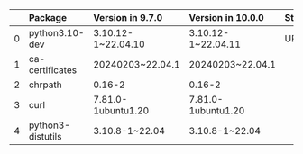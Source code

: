 <!-- markdown-link-check-disable -->

|    | Package           | Version in 9.7.0   | Version in 10.0.0   | Status   |
|---:|:------------------|:-------------------|:--------------------|:---------|
|  0 | python3.10-dev    | 3.10.12-1~22.04.10 | 3.10.12-1~22.04.11  | UPDATED  |
|  1 | ca-certificates   | 20240203~22.04.1   | 20240203~22.04.1    |          |
|  2 | chrpath           | 0.16-2             | 0.16-2              |          |
|  3 | curl              | 7.81.0-1ubuntu1.20 | 7.81.0-1ubuntu1.20  |          |
|  4 | python3-distutils | 3.10.8-1~22.04     | 3.10.8-1~22.04      |          |